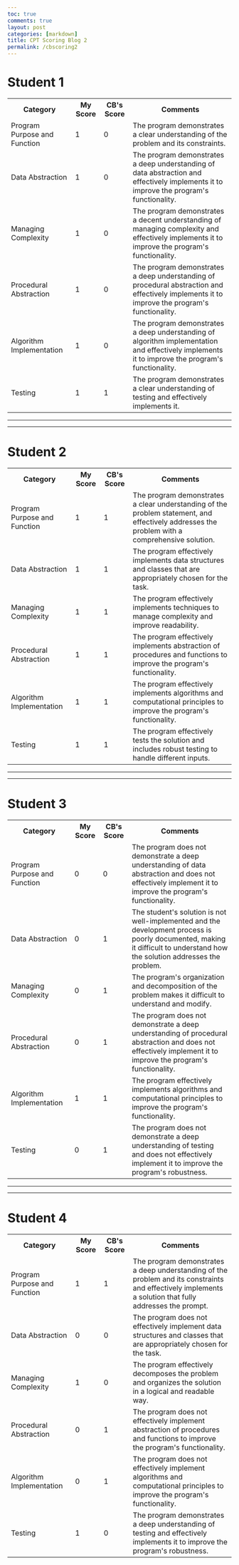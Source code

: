 ```yaml
---
toc: true
comments: true
layout: post
categories: [markdown]
title: CPT Scoring Blog 2
permalink: /cbscoring2
---
```


# Student 1

<table>
    <tr>
     <th>Category</th>
     <th>My Score</th>
     <th>CB's Score</th>
     <th>Comments</th>
    </tr>

<tr>
        <td>
            Program Purpose and Function 
        </td>
        <td>
            1
        </td>
        <td>
            0
        </td>
        <td>
            The program demonstrates a clear understanding of the problem and its constraints.
        </td>
    </tr>

<tr>
        <td>
            Data Abstraction 
        </td>
        <td>
            1
        </td>
        <td>
            0
        </td>
        <td>
            The program demonstrates a deep understanding of data abstraction and effectively implements it to improve the program's functionality.
        </td>
    </tr>

<tr>
        <td>
            Managing Complexity 
        </td>
        <td>
            1
        </td>
        <td>
            0
        </td>
        <td>
            The program demonstrates a decent understanding of managing complexity and effectively implements it to improve the program's functionality.
        </td>
    </tr>

<tr>
        <td>
            Procedural Abstraction 
        </td>
        <td>
            1
        </td>
        <td>
            0
        </td>
        <td>
            The program demonstrates a deep understanding of procedural abstraction and effectively implements it to improve the program's functionality.
        </td>
    </tr>

<tr>
        <td>
            Algorithm Implementation 
        </td>
        <td>
            1
        </td>
        <td>
            0
        </td>
        <td>
            The program demonstrates a deep understanding of algorithm implementation and effectively implements it to improve the program's functionality.
        </td>
    </tr>

<tr>
        <td>
            Testing 
        </td>
        <td>
            1
        </td>
        <td>
            1
        </td>
        <td>
            The program demonstrates a clear understanding of testing and effectively implements it.
        </td>
    </tr>
</table>

---
---

# Student 2

<table>
    <tr>
     <th>Category</th>
     <th>My Score</th>
     <th>CB's Score</th>
     <th>Comments</th>
    </tr>

<tr>
        <td>
            Program Purpose and Function 
        </td>
        <td>
            1
        </td>
        <td>
            1
        </td>
        <td>
            The program demonstrates a clear understanding of the problem statement, and effectively addresses the problem with a comprehensive solution.
        </td>
    </tr>

<tr>
        <td>
            Data Abstraction 
        </td>
        <td>
            1
        </td>
        <td>
            1
        </td>
        <td>
            The program effectively implements data structures and classes that are appropriately chosen for the task.
        </td>
    </tr>

<tr>
        <td>
            Managing Complexity 
        </td>
        <td>
            1
        </td>
        <td>
            1
        </td>
        <td>
            The program effectively implements techniques to manage complexity and improve readability.
        </td>
    </tr>

<tr>
        <td>
            Procedural Abstraction 
        </td>
        <td>
            1
        </td>
        <td>
            1
        </td>
        <td>
            The program effectively implements abstraction of procedures and functions to improve the program's functionality.
        </td>
    </tr>

<tr>
        <td>
            Algorithm Implementation 
        </td>
        <td>
            1
        </td>
        <td>
            1
        </td>
        <td>
            The program effectively implements algorithms and computational principles to improve the program's functionality.
        </td>
    </tr>

<tr>
        <td>
            Testing 
        </td>
        <td>
            1
        </td>
        <td>
            1
        </td>
        <td>
            The program effectively tests the solution and includes robust testing to handle different inputs.
        </td>
    </tr>
</table>

---
---

# Student 3

<table>
    <tr>
     <th>Category</th>
     <th>My Score</th>
     <th>CB's Score</th>
     <th>Comments</th>
    </tr>

<tr>
        <td>
            Program Purpose and Function 
        </td>
        <td>
            0
        </td>
        <td>
            0
        </td>
        <td>
            The program does not demonstrate a deep understanding of data abstraction and does not effectively implement it to improve the program's functionality.
        </td>
    </tr>

<tr>
        <td>
            Data Abstraction 
        </td>
        <td>
            0
        </td>
        <td>
            1
        </td>
        <td>
            The student's solution is not well-implemented and the development process is poorly documented, making it difficult to understand how the solution addresses the problem.
        </td>
    </tr>

<tr>
        <td>
            Managing Complexity 
        </td>
        <td>
            0
        </td>
        <td>
            1
        </td>
        <td>
            The program's organization and decomposition of the problem makes it difficult to understand and modify.
        </td>
    </tr>

<tr>
        <td>
            Procedural Abstraction 
        </td>
        <td>
            0
        </td>
        <td>
            1
        </td>
        <td>
            The program does not demonstrate a deep understanding of procedural abstraction and does not effectively implement it to improve the program's functionality.
        </td>
    </tr>

<tr>
        <td>
            Algorithm Implementation 
        </td>
        <td>
            1
        </td>
        <td>
            1
        </td>
        <td>
            The program effectively implements algorithms and computational principles to improve the program's functionality.
        </td>
    </tr>

<tr>
        <td>
            Testing 
        </td>
        <td>
            0
        </td>
        <td>
            1
        </td>
        <td>
            The program does not demonstrate a deep understanding of testing and does not effectively implement it to improve the program's robustness.
        </td>
    </tr>
</table>


---
---

# Student 4

<table>
    <tr>
     <th>Category</th>
     <th>My Score</th>
     <th>CB's Score</th>
     <th>Comments</th>
    </tr>

<tr>
        <td>
            Program Purpose and Function 
        </td>
        <td>
            1
        </td>
        <td>
            1
        </td>
        <td>
            The program demonstrates a deep understanding of the problem and its constraints and effectively implements a solution that fully addresses the prompt.
        </td>
    </tr>

<tr>
        <td>
            Data Abstraction 
        </td>
        <td>
            0
        </td>
        <td>
            0
        </td>
        <td>
            The program does not effectively implement data structures and classes that are appropriately chosen for the task.
        </td>
    </tr>

<tr>
        <td>
            Managing Complexity 
        </td>
        <td>
            1
        </td>
        <td>
            0
        </td>
        <td>
            The program effectively decomposes the problem and organizes the solution in a logical and readable way.
        </td>
    </tr>

<tr>
        <td>
            Procedural Abstraction 
        </td>
        <td>
            0
        </td>
        <td>
            1
        </td>
        <td>
            The program does not effectively implement abstraction of procedures and functions to improve the program's functionality.
        </td>
    </tr>

<tr>
        <td>
            Algorithm Implementation 
        </td>
        <td>
            0
        </td>
        <td>
            1
        </td>
        <td>
            The program does not effectively implement algorithms and computational principles to improve the program's functionality.
        </td>
    </tr>

<tr>
        <td>
            Testing 
        </td>
        <td>
            1
        </td>
        <td>
            0
        </td>
        <td>
            The program demonstrates a deep understanding of testing and effectively implements it to improve the program's robustness.
        </td>
    </tr>
</table>